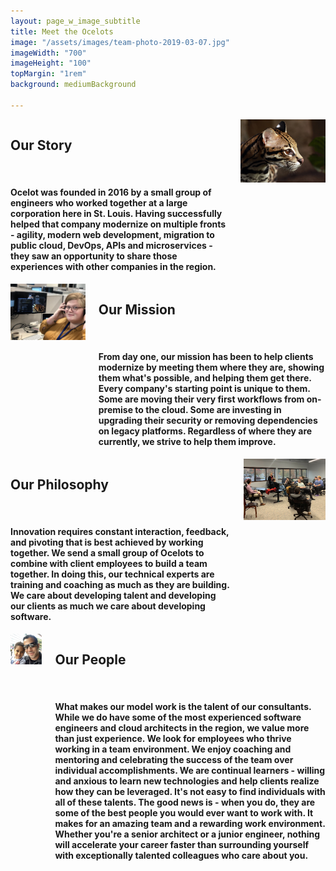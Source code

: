 ```yaml
---
layout: page_w_image_subtitle
title: Meet the Ocelots
image: "/assets/images/team-photo-2019-03-07.jpg"
imageWidth: "700"
imageHeight: "100"
topMargin: "1rem"
background: mediumBackground

---
```


<div>
  <div id="our-story">
    <section class="hero is-medium">
      <div class="hero-body">
        <div class="container container--padding">
          <div class="columns is-vcentered">
            <div class="column is-8">
              <h1 class="title title__spacing-medium">
                Our Story
              </h1>
              <br/>
              <h4 class="subtitle">
                Ocelot was founded in 2016 by a small group of engineers who worked together at a large corporation here in St. Louis. Having successfully helped that company modernize on multiple fronts - agility, modern web development, migration to public cloud, DevOps, APIs and microservices - they saw an opportunity to share those experiences with other companies in the region.
              </h4>
            </div>
            <div class="column is-4">
              <img src="/assets/images/majestic_ocelot.jpg" class="is-16by9" alt="Ocelots">
            </div>
          </div>
        </div>
      </div>
    </section>
  </div>
  <div id="our-mission">
    <section class="hero hero--dark-background">
      <div class="hero-body hero-body--dark-background">
        <div class="container">
          <div class="columns is-vcentered">
            <div class="column is-4">
              <img src="/assets/images/kara.jpg" class="is-16by9" alt="Ocelots">
            </div>
            <div class="column is-8">
              <h1 class="title title__spacing-medium">
                Our Mission
              </h1>
              <br/>
              <h4 class="subtitle padding-right">
                From day one, our mission has been to help clients modernize by meeting them where they are, showing them what's possible, and helping them get there. Every company's starting point is unique to them. Some are moving their very first workflows from on-premise to the cloud. Some are investing in upgrading their security or removing dependencies on legacy platforms. Regardless of where they are currently, we strive to help them improve.
              </h4>
            </div>
          </div>
        </div>
      </div>
    </section>
  </div>
  <div id="our-story">
    <section class="hero is-medium">
      <div class="hero-body">
        <div class="container">
          <div class="columns is-vcentered">
            <div class="column is-8">
              <h1 class="title title__spacing-medium">
                Our Philosophy
              </h1>
              <br/>
              <h4 class="subtitle">
                Innovation requires constant interaction, feedback, and pivoting that is best achieved by working together. We send a small group of Ocelots to combine with client employees to build a team together. In doing this, our technical experts are training and coaching as much as they are building. We care about developing talent and developing our clients as much we care about developing software.
              </h4>
            </div>
            <div class="column is-4">
              <img src="/assets/images/all-hands.jpg" class="is-16by9" alt="Ocelots">
            </div>
          </div>
        </div>
      </div>
    </section>
  </div>
    <div id="our-mission">
    <section class="hero hero--dark-background is-small">
      <div class="hero-body hero-body--dark-background">
        <div class="container">
          <div class="columns is-vcentered">
            <div class="column is-4">
              <img src="/assets/images/marquis-cropped.png" class="is-16by9" alt="Ocelots">
            </div>
            <div class="column is-8">
              <h1 class="title title__spacing-medium">
                Our People
              </h1>
              <br/>
              <h4 class="subtitle">
                  What makes our model work is the talent of our consultants. While we do have some of the most experienced software engineers and cloud architects in the region, we value more than just experience. We look for employees who thrive working in a team environment. We enjoy coaching and mentoring and celebrating the success of the team over individual accomplishments. We are continual learners - willing and anxious to learn new technologies and help clients realize how they can be leveraged.
                  It's not easy to find individuals with all of these talents. The good news is - when you do, they are some of the best people you would ever want to work with. It makes for an amazing team and a rewarding work environment. Whether you're a senior architect or a junior engineer, nothing will accelerate your career faster than surrounding yourself with exceptionally talented colleagues who care about you.
              </h4>
            </div>
          </div>
        </div>
      </div>
    </section>
  </div>
</div>

<!-- 

## Ocelots in the wild

*Thrilled to have our Managing Director, Mike Weaver, share his experiences with the St Louis Women in Tech Exchange on the topic of "The Confident You".  It was a fantastic event, and we were honored to participate.*

<img src="/assets/images/wite.png" alt="divider" width="3500" height="752"/>

---

*We are very proud to help sponsor LaunchCode's annual Trivia Night this past weekend.  Such an amazing organization helping so many people get started in their careers and improving the community.  And one of our teams (quarterbacked by co-founder John O'Malley) won the entire trivia event!*

<img src="/assets/images/trivia.png" alt="divider" width="3500" height="752"/>

---

*And of course, making sure our friends and employees stay well fed*

<img src="/assets/images/tasteofstl.png" alt="divider" width="3500" height="752"/>
 -->



